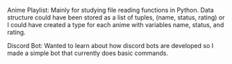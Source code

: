Anime Playlist:
Mainly for studying file reading functions in Python. Data structure could have been stored as a list of tuples, (name, status, rating) or I could have created a type for each anime with variables name, status, and rating.

Discord Bot:
Wanted to learn about how discord bots are developed so I made a simple bot that currently does basic commands.
